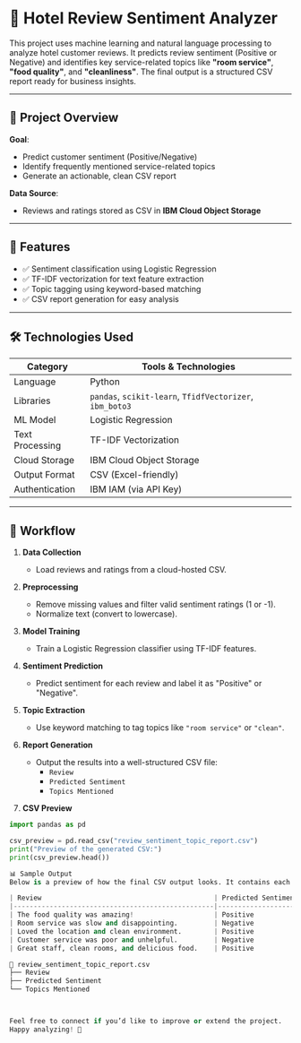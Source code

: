 # 🌟 Hotel Review Sentiment Analyzer

This project uses machine learning and natural language processing to analyze hotel customer reviews. It predicts review sentiment (Positive or Negative) and identifies key service-related topics like **"room service"**, **"food quality"**, and **"cleanliness"**. The final output is a structured CSV report ready for business insights.

---

## 📌 Project Overview

**Goal**:  
- Predict customer sentiment (Positive/Negative)  
- Identify frequently mentioned service-related topics  
- Generate an actionable, clean CSV report  

**Data Source**:  
- Reviews and ratings stored as CSV in **IBM Cloud Object Storage**

---

## 🧠 Features

- ✅ Sentiment classification using Logistic Regression  
- ✅ TF-IDF vectorization for text feature extraction  
- ✅ Topic tagging using keyword-based matching  
- ✅ CSV report generation for easy analysis  

---

## 🛠️ Technologies Used

| Category            | Tools & Technologies                         |
|---------------------|----------------------------------------------|
| Language            | Python                                       |
| Libraries           | `pandas`, `scikit-learn`, `TfidfVectorizer`, `ibm_boto3` |
| ML Model            | Logistic Regression                          |
| Text Processing     | TF-IDF Vectorization                         |
| Cloud Storage       | IBM Cloud Object Storage                     |
| Output Format       | CSV (Excel-friendly)                         |
| Authentication      | IBM IAM (via API Key)                        |

---

## 📂 Workflow

1. **Data Collection**  
   - Load reviews and ratings from a cloud-hosted CSV.

2. **Preprocessing**  
   - Remove missing values and filter valid sentiment ratings (1 or -1).  
   - Normalize text (convert to lowercase).

3. **Model Training**  
   - Train a Logistic Regression classifier using TF-IDF features.

4. **Sentiment Prediction**  
   - Predict sentiment for each review and label it as "Positive" or "Negative".

5. **Topic Extraction**  
   - Use keyword matching to tag topics like `"room service"` or `"clean"`.

6. **Report Generation**  
   - Output the results into a well-structured CSV file:
     - `Review`
     - `Predicted Sentiment`
     - `Topics Mentioned`

7. **CSV Preview**

```python
import pandas as pd

csv_preview = pd.read_csv("review_sentiment_topic_report.csv")
print("Preview of the generated CSV:")
print(csv_preview.head())

📊 Sample Output
Below is a preview of how the final CSV output looks. It contains each customer review, the predicted sentiment, and the topics mentioned within the review:

| Review                                           | Predicted Sentiment | Topics Mentioned       |
|--------------------------------------------------|----------------------|-------------------------|
| The food quality was amazing!                    | Positive             | food quality            |
| Room service was slow and disappointing.         | Negative             | room service            |
| Loved the location and clean environment.        | Positive             | location, clean         |
| Customer service was poor and unhelpful.         | Negative             | customer service        |
| Great staff, clean rooms, and delicious food.    | Positive             | clean, food quality     |

📄 review_sentiment_topic_report.csv
├── Review
├── Predicted Sentiment
└── Topics Mentioned



Feel free to connect if you’d like to improve or extend the project.
Happy analyzing! 🚀
